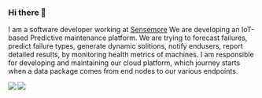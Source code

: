 ### Hi there 👋

<p>
  I am a software developer working at <a href="https://sensemore.io">Sensemore</a> We are developing an IoT-based Predictive maintenance platform. We are trying to forecast failures, predict failure types, generate dynamic solitions, notify endusers, report detailed results, by monitoring health metrics of machines. I am responsible for developing and maintaining our cloud platform, which journey starts when a data package comes from end nodes to our various endpoints. 

  <p> 
<a >
  <img align="left" src="https://github-readme-stats.vercel.app/api?username=ozanerturk&count_private=true&show_icons=true" />
</a>
<a>
  <img align="left" src="https://github-readme-stats.vercel.app/api/top-langs/?username=ozanerturk" />
</a>

